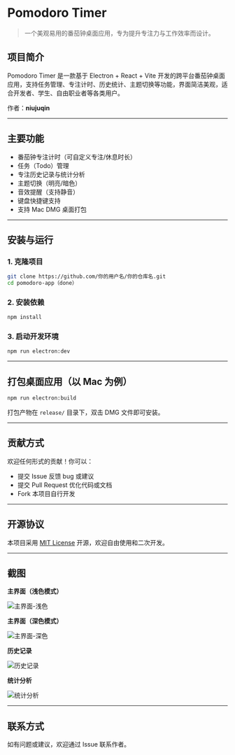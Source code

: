 # Pomodoro Timer

> 一个美观易用的番茄钟桌面应用，专为提升专注力与工作效率而设计。

## 项目简介

Pomodoro Timer 是一款基于 Electron + React + Vite 开发的跨平台番茄钟桌面应用，支持任务管理、专注计时、历史统计、主题切换等功能，界面简洁美观，适合开发者、学生、自由职业者等各类用户。

作者：**niujuqin**

---

## 主要功能

- 番茄钟专注计时（可自定义专注/休息时长）
- 任务（Todo）管理
- 专注历史记录与统计分析
- 主题切换（明亮/暗色）
- 音效提醒（支持静音）
- 键盘快捷键支持
- 支持 Mac DMG 桌面打包

---

## 安装与运行

### 1. 克隆项目

```bash
git clone https://github.com/你的用户名/你的仓库名.git
cd pomodoro-app（done）
```

### 2. 安装依赖

```bash
npm install
```

### 3. 启动开发环境

```bash
npm run electron:dev
```

---

## 打包桌面应用（以 Mac 为例）

```bash
npm run electron:build
```

打包产物在 `release/` 目录下，双击 DMG 文件即可安装。

---

## 贡献方式

欢迎任何形式的贡献！你可以：
- 提交 Issue 反馈 bug 或建议
- 提交 Pull Request 优化代码或文档
- Fork 本项目自行开发

---

## 开源协议

本项目采用 [MIT License](./LICENSE) 开源，欢迎自由使用和二次开发。

---

## 截图

**主界面（浅色模式）**

![主界面-浅色](screenshot/main-light.png)

**主界面（深色模式）**

![主界面-深色](screenshot/main-dark.png)

**历史记录**

![历史记录](screenshot/hisitory.png)

**统计分析**

![统计分析](screenshot/statics.png)

---

## 联系方式

如有问题或建议，欢迎通过 Issue 联系作者。 